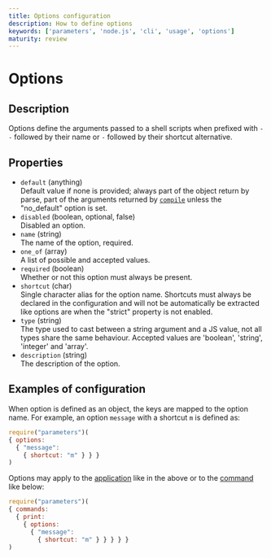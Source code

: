 ```yaml
---
title: Options configuration
description: How to define options
keywords: ['parameters', 'node.js', 'cli', 'usage', 'options']
maturity: review
---
```


# Options

## Description

Options define the arguments passed to a shell scripts when prefixed with `--` followed by their name or `-` followed by their shortcut alternative.

## Properties

* `default` (anything)   
  Default value if none is provided; always part of the object return by parse,
  part of the arguments returned by [`compile`](/api/compile/) unless the "no_default" option is set.
* `disabled` (boolean, optional, false)   
  Disabled an option.
* `name` (string)   
  The name of the option, required.
* `one_of` (array)   
  A list of possible and accepted values.
* `required` (boolean)   
  Whether or not this option must always be present.
* `shortcut` (char)   
  Single character alias for the option name. Shortcuts must always be declared in the configuration and will not be automatically be extracted like options are when the "strict" property is not enabled.
* `type` (string)   
  The type used to cast between a string argument and a JS value, not all types 
  share the same behaviour. Accepted values are 'boolean', 'string', 'integer'
  and 'array'.
* `description` (string)   
  The description of the option. 

## Examples of configuration

When option is defined as an object, the keys are mapped to the option name. For example, an option `message` with a shortcut `m` is defined as:

```js
require("parameters")(
{ options:
  { "message":
    { shortcut: "m" } } }
)
```

Options may apply to the [application](./) like in the above or to the [command](./commands/) like below:

```js
require("parameters")(
{ commands:
  { print:
    { options: 
      { "message":
        { shortcut: "m" } } } } }
)
```
